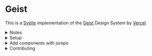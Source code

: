 # Geist

This is a [Svelte](https://svelte.dev/) implementation of the [Geist](https://vercel.com/geist/introduction) Design System by [Vercel](https://vercel.com/).

<details>
<summary>Notes</b></summary>

- Work in progress.
- Not affiliated with Vercel.
- Not a component library.
- Will try and keep the API's as close to the original as possible.
- Built with [shadcn-svelte](https://www.shadcn-svelte.com/)

</details>

<details>
<summary>Setup</b></summary>

### 1. **Initialize SvelteKit**:

```bash
pnpm dlx sv create
# add tailwind, prettier, eslint
```

### 2. **Copy Config Files**:

Copy [app.css](https://github.com/shyakadavis/geist/blob/main/src/app.css) to `src/app.css`

Copy [tailwind.config.ts](https://github.com/shyakadavis/geist/blob/main/tailwind.config.ts) to `tailwind.config.ts`

Install tailwind plugins:

```bash
pnpm add -D @pyncz/tailwind-mask-image @tailwindcss/typography tailwindcss-animate
```

### 3. Setup SVG plugin:

Install plugin:

```bash
pnpm add -D @poppanator/sveltekit-svg
```

Add plugin in `vite.config.ts`:

```diff
+import svg from '@poppanator/sveltekit-svg';
import { sveltekit } from '@sveltejs/kit/vite';
import { defineConfig } from 'vite';

export default defineConfig({
	plugins: [
		sveltekit(),
+		svg()
	]
});
```

> [!TIP]

> For Typescript not to complain about `file.svg?component` et al., add the following import statement to `src/app.d.ts` (or any `.d.ts` file somewhere in the path of your project where `tsc` can find it).

```diff
++ import '@poppanator/sveltekit-svg/dist/svg';
```

### 4. Install fonts

```bash
pnpm add -D @fontsource/geist-sans @fontsource/geist-mono
```

### 5. Setup Theming

```bash
pnpm add -D mode-watcher
```

Add `<ModeWatcher/>` to `src/routes/+layout.svelte`

```diff
<script lang="ts">
+	import { ModeWatcher } from 'mode-watcher';
	import '../app.css';
	let { children } = $props();
</script>

+<ModeWatcher/>
{@render children()}
```

</details>

<details>
<summary>Add components with jsrepo</b></summary>

We have set up [jsrepo](https://github.com/ieedan/jsrepo) so that you can install our components just like `shadcn/ui`.

**Setup jsrepo**:

```bash
pnpm dlx jsrepo init --project --repos github/shyakadavis/geist
```

Configure paths in `jsrepo.json`:

```diff
{
	"$schema": "https://unpkg.com/jsrepo@1.17.2/schemas/project-config.json",
	"repos": ["github/shyakadavis/geist"],
	"includeTests": false,
	"watermark": true,
	"formatter": "prettier",
	"paths": {
		"*": "./src/lib/ts/blocks",
+       "ui": "$lib/components/ui",
+       "icons": "$lib/assets/icons",
+       "lib": "$lib/"
	}
}
```

**Add components**:

```bash
# list components
pnpm dlx jsrepo add

# add specific component
pnpm dlx jsrepo add ui/avatar
```

</details>

<details>
<summary>Contributing</b></summary>

If you would like to contribute, please read the [CONTRIBUTING.md](./CONTRIBUTING.md) file to get started.

</details>
